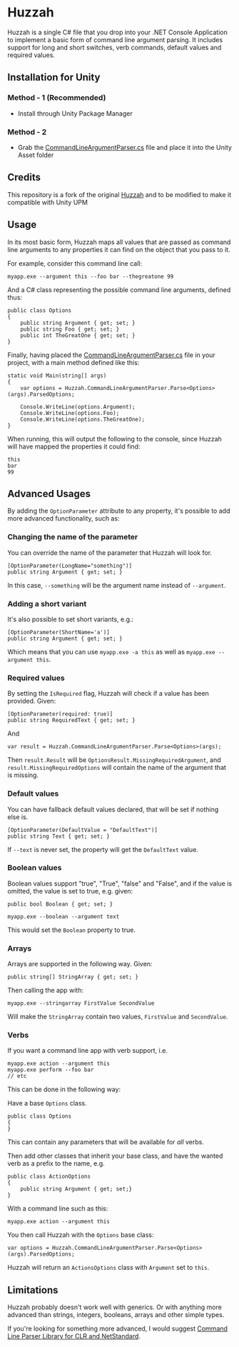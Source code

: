 # Huzzah

Huzzah is a single C# file that you drop into your .NET Console Application to implement a basic form
of command line argument parsing. It includes support for
long and short switches, verb commands, default values and required values.

## Installation for Unity

### Method - 1 (Recommended)
- Install through Unity Package Manager

### Method - 2
- Grab the [CommandLineArgumentParser.cs](https://github.com/StinkySteak/unity-huzzah/blob/master/Runtime/CommandLineArgumentParser.cs) file and place it into the Unity Asset folder

## Credits
This repository is a fork of the original [Huzzah](https://github.com/codemeyer/Huzzah) and to be modified to make it compatible with Unity UPM


## Usage

In its most basic form, Huzzah maps all values that are passed as command line arguments to any properties it can find on the object that you pass to it.

For example, consider this command line call:

    myapp.exe --argument this --foo bar --thegreatone 99

And a C# class representing the possible command line arguments, defined thus:

    public class Options
    {
        public string Argument { get; set; }
        public string Foo { get; set; }
        public int TheGreatOne { get; set; }
    }

Finally, having placed the [CommandLineArgumentParser.cs](https://github.com/codemeyer/Huzzah/blob/master/Source/Huzzah/CommandLineArgumentParser.cs) file in your project, with a main method defined like this:

    static void Main(string[] args)
    {
        var options = Huzzah.CommandLineArgumentParser.Parse<Options>(args).ParsedOptions;

        Console.WriteLine(options.Argument);
        Console.WriteLine(options.Foo);
        Console.WriteLine(options.TheGreatOne);
    }

When running, this will output the following to the console, since Huzzah will have mapped the properties it could find:

    this
    bar
    99


## Advanced Usages

By adding the `OptionParameter` attribute to any property, it's possible to
add more advanced functionality, such as:


### Changing the name of the parameter

You can override the name of the parameter that Huzzah will look for.

    [OptionParameter(LongName="something")]
    public string Argument { get; set; }

In this case, `--something` will be the argument name instead of `--argument`.


### Adding a short variant

It's also possible to set short variants, e.g.:

    [OptionParameter(ShortName='a')]
    public string Argument { get; set; }

Which means that you can use `myapp.exe -a this` as well as `myapp.exe --argument this`.


### Required values

By setting the `IsRequired` flag, Huzzah will check if a value has been provided. Given:

    [OptionParameter(required: true)]
    public string RequiredText { get; set; }

And

    var result = Huzzah.CommandLineArgumentParser.Parse<Options>(args);

Then `result.Result` will be `OptionsResult.MissingRequiredArgument`,
and `result.MissingRequiredOptions` will contain the name of the argument
that is missing.


### Default values

You can have fallback default values declared, that will be set if nothing else is.

    [OptionParameter(DefaultValue = "DefaultText")]
    public string Text { get; set; }

If `--text` is never set, the property will get the `DefaultText` value.


### Boolean values

Boolean values support "true", "True", "false" and "False", and if the
value is omitted, the value is set to true, e.g. given:

    public bool Boolean { get; set; }

    myapp.exe --boolean --argument text

This would set the `Boolean` property to true.


### Arrays

Arrays are supported in the following way. Given:

    public string[] StringArray { get; set; }

Then calling the app with:

    myapp.exe --stringarray FirstValue SecondValue

Will make the `StringArray` contain two values, `FirstValue` and `SecondValue`.


### Verbs

If you want a command line app with verb support, i.e.

    myapp.exe action --argument this
    myapp.exe perform --foo bar
    // etc

This can be done in the following way:

Have a base `Options` class.

    public class Options
    {
    }

This can contain any parameters that will be available for _all_ verbs.

Then add other classes that inherit your base class, and have the
wanted verb as a prefix to the name, e.g.

    public class ActionOptions
    {
        public string Argument { get; set;}
    }

With a command line such as this:

    myapp.exe action --argument this

You then call Huzzah with the `Options` base class:

    var options = Huzzah.CommandLineArgumentParser.Parse<Options>(args).ParsedOptions;

Huzzah will return an `ActionsOptions` class with `Argument` set to `this`.


## Limitations

Huzzah probably doesn't work well with generics. Or with anything more
advanced than strings, integers, booleans, arrays and other simple types.

If you're looking for something more advanced, I would suggest
[Command Line Parser Library for CLR and NetStandard](https://github.com/commandlineparser/commandline).
